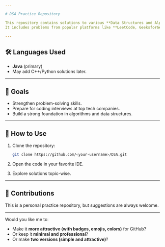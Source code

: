 ```yaml
---

# DSA Practice Repository

This repository contains solutions to various **Data Structures and Algorithms (DSA)** problems that I am practicing.
It includes problems from popular platforms like **LeetCode, GeeksforGeeks, and Codeforces**.

---
```


## 🛠 Languages Used

* **Java** (primary)
* May add C++/Python solutions later.

---

## 🎯 Goals

* Strengthen problem-solving skills.
* Prepare for coding interviews at top tech companies.
* Build a strong foundation in algorithms and data structures.

---

## 🚀 How to Use

1. Clone the repository:

   ```bash
   git clone https://github.com/<your-username>/DSA.git
   ```
2. Open the code in your favorite IDE.
3. Explore solutions topic-wise.

---

## 🤝 Contributions

This is a personal practice repository, but suggestions are always welcome.

---

Would you like me to:

* Make it **more attractive (with badges, emojis, colors)** for GitHub?
* Or keep it **minimal and professional**?
* Or make **two versions (simple and attractive)**?
